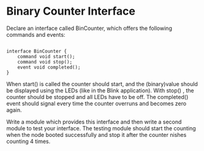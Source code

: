 # Binary Counter Interface
Declare an interface called BinCounter, which offers the following commands and events:
<pre><code>
interface BinCounter {
	command void start();
	command void stop();
	event void completed();
}
</pre></code>
When start() is called the counter should start, and the (binary)value should be displayed using the LEDs (like in the Blink application).  With stop() , the counter should be stopped and all LEDs have to be off.  The completed() event should signal every time the counter overruns and becomes zero again.

Write a module which provides this interface and then write a second module to test your interface. The testing module should start the counting when the node booted successfully and stop it after the counter  nishes counting 4 times.
